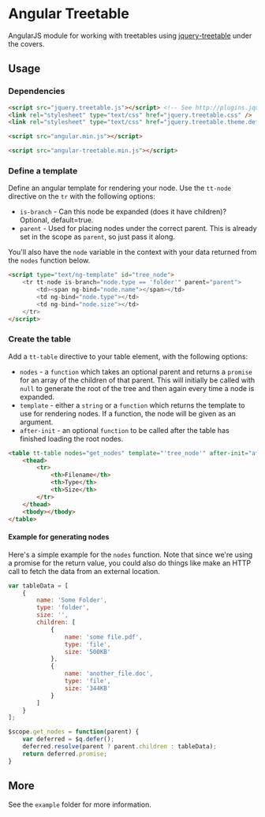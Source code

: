 # Angular Treetable

AngularJS module for working with treetables using [jquery-treetable](http://ludo.cubicphuse.nl/jquery-treetable/) under the covers.

## Usage

### Dependencies

```html
<script src="jquery.treetable.js"></script> <!-- See http://plugins.jquery.com/treetable/ -->
<link rel="stylesheet" type="text/css" href="jquery.treetable.css" />
<link rel="stylesheet" type="text/css" href="jquery.treetable.theme.default.css" /> <!-- You'll probably want to change this -->

<script src="angular.min.js"></script>

<script src="angular-treetable.min.js"></script>
```

### Define a template

Define an angular template for rendering your node. Use the `tt-node` directive on the `tr` with the following options:

* `is-branch` - Can this node be expanded (does it have children)? Optional, default=true.
* `parent` - Used for placing nodes under the correct parent. This is already set in the scope as `parent`, so just pass it along.

You'll also have the `node` variable in the context with your data returned from the `nodes` function below.

```html
<script type="text/ng-template" id="tree_node">
    <tr tt-node is-branch="node.type == 'folder'" parent="parent">
        <td><span ng-bind="node.name"></span></td>
        <td ng-bind="node.type"></td>
        <td ng-bind="node.size"></td>
    </tr>
</script>
```

### Create the table

Add a `tt-table` directive to your table element, with the following options:

* `nodes` - a `function` which takes an optional parent and returns a `promise` for an array of the children of that parent. This will initially be called with `null` to generate the root of the tree and then again every time a node is expanded.
* `template` - either a `string` or a `function` which returns the template to use for rendering nodes. If a function, the node will be given as an argument.
* `after-init` - an optional `function` to be called after the table has finished loading the root nodes.

```html
<table tt-table nodes="get_nodes" template="'tree_node'" after-init="after">
    <thead>
        <tr>
            <th>Filename</th>
            <th>Type</th>
            <th>Size</th>
        </tr>
    </thead>
    <tbody></tbody>
</table>
```

#### Example for generating nodes

Here's a simple example for the `nodes` function. Note that since we're using a promise for the return value, you could also
do things like make an HTTP call to fetch the data from an external location.

```javascript
var tableData = [
    {
        name: 'Some Folder',
        type: 'folder',
        size: '',
        children: [
            {
                name: 'some file.pdf',
                type: 'file',
                size: '500KB'
            },
            {
                name: 'another_file.doc',
                type: 'file',
                size: '344KB'
            }
        ]
    }
];

$scope.get_nodes = function(parent) {
    var deferred = $q.defer();
    deferred.resolve(parent ? parent.children : tableData);
    return deferred.promise;
}

```


## More

See the `example` folder for more information.